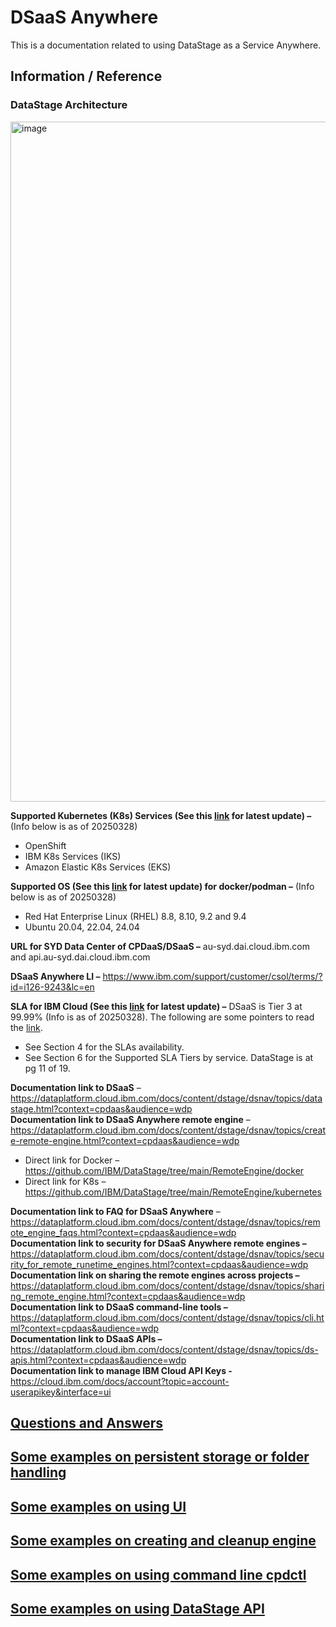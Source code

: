 # DSaaS Anywhere

This is a documentation related to using DataStage as a Service Anywhere.

## Information / Reference

### DataStage Architecture
<img width="1088" alt="image" src="https://github.com/user-attachments/assets/83b07c96-74a8-4b82-a2b4-2078f2d62c26" />

**Supported Kubernetes (K8s) Services (See this [link](https://github.com/IBM/DataStage/tree/main/RemoteEngine/kubernetes) for latest update) –** (Info below is as of 20250328)
- OpenShift
- IBM K8s Services (IKS)
- Amazon Elastic K8s Services (EKS)

**Supported OS (See this [link](https://github.com/IBM/DataStage/tree/main/RemoteEngine/docker) for latest update) for docker/podman –** (Info below is as of 20250328)
- Red Hat Enterprise Linux (RHEL) 8.8, 8.10, 9.2 and 9.4
-	Ubuntu 20.04, 22.04, 24.04

**URL for SYD Data Center of CPDaaS/DSaaS –** au-syd.dai.cloud.ibm.com and api.au-syd.dai.cloud.ibm.com

**DSaaS Anywhere LI –** https://www.ibm.com/support/customer/csol/terms/?id=i126-9243&lc=en

**SLA for IBM Cloud (See this [link](https://www.ibm.com/support/customer/csol/terms/?id=i126-9268&lc=en) for latest update) –** DSaaS is Tier 3 at 99.99% (Info is as of 20250328). The following are some pointers to read the [link](https://www.ibm.com/support/customer/csol/terms/?id=i126-9268&lc=en).
-	See Section 4 for the SLAs availability. 
-	See Section 6 for the Supported SLA Tiers by service. DataStage is at pg 11 of 19. 

**Documentation link to DSaaS** – https://dataplatform.cloud.ibm.com/docs/content/dstage/dsnav/topics/datastage.html?context=cpdaas&audience=wdp \
**Documentation link to DSaaS Anywhere remote engine** – https://dataplatform.cloud.ibm.com/docs/content/dstage/dsnav/topics/create-remote-engine.html?context=cpdaas&audience=wdp
-	Direct link for Docker – https://github.com/IBM/DataStage/tree/main/RemoteEngine/docker
-	Direct link for K8s – https://github.com/IBM/DataStage/tree/main/RemoteEngine/kubernetes

**Documentation link to FAQ for DSaaS Anywhere** – https://dataplatform.cloud.ibm.com/docs/content/dstage/dsnav/topics/remote_engine_faqs.html?context=cpdaas&audience=wdp \
**Documentation link to security for DSaaS Anywhere remote engines –** https://dataplatform.cloud.ibm.com/docs/content/dstage/dsnav/topics/security_for_remote_runetime_engines.html?context=cpdaas&audience=wdp \
**Documentation link on sharing the remote engines across projects –** https://dataplatform.cloud.ibm.com/docs/content/dstage/dsnav/topics/sharing_remote_engine.html?context=cpdaas&audience=wdp \
**Documentation link to DSaaS command-line tools –** https://dataplatform.cloud.ibm.com/docs/content/dstage/dsnav/topics/cli.html?context=cpdaas&audience=wdp \
**Documentation link to DSaaS APIs –** https://dataplatform.cloud.ibm.com/docs/content/dstage/dsnav/topics/ds-apis.html?context=cpdaas&audience=wdp \
**Documentation link to manage IBM Cloud API Keys -** https://cloud.ibm.com/docs/account?topic=account-userapikey&interface=ui

## [Questions and Answers](Q&A.md)

## [Some examples on persistent storage or folder handling](Examples-Folders.md)

## [Some examples on using UI](Examples-UI.md)

## [Some examples on creating and cleanup engine](Examples-Engine.md)

## [Some examples on using command line cpdctl](Examples-CmdLine.md)

## [Some examples on using DataStage API](Examples-DSAPI.md)



